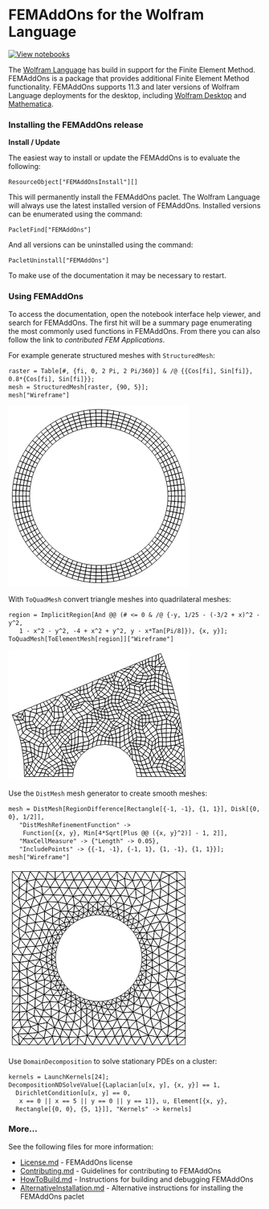 
# FEMAddOns for the Wolfram Language

[![View notebooks](https://wolfr.am/lA6mO5hv)](https://wolfr.am/Dzga9EH4)

The [Wolfram Language](https://www.wolfram.com/language/) has build in support for the Finite Element Method. FEMAddOns is a package that provides additional Finite Element Method functionality. FEMAddOns supports 11.3 and later versions of Wolfram Language deployments for the desktop, including [Wolfram Desktop](https://www.wolfram.com/desktop/) and [Mathematica](https://www.wolfram.com/mathematica/).

### Installing the FEMAddOns release

**Install / Update** 

The easiest way to install or update the FEMAddOns is to evaluate the following:

    ResourceObject["FEMAddOnsInstall"][]

This will permanently install the FEMAddOns paclet. The Wolfram Language will always use the latest installed version of FEMAddOns. Installed versions can be enumerated using the command:

    PacletFind["FEMAddOns"]

And all versions can be uninstalled using the command:

    PacletUninstall["FEMAddOns"]

To make use of the documentation it may be necessary to restart.

### Using FEMAddOns

To access the documentation, open the notebook interface help viewer, and search for FEMAddOns. The first hit will be a summary page enumerating the most commonly used functions in FEMAddOns. From there you can also follow the link to *contributed FEM Applications*.

For example generate structured meshes with `StructuredMesh`:

	raster = Table[#, {fi, 0, 2 Pi, 2 Pi/360}] & /@ {{Cos[fi], Sin[fi]}, 0.8*{Cos[fi], Sin[fi]}};
	mesh = StructuredMesh[raster, {90, 5}];
	mesh["Wireframe"]

![StructuredMesh](Images/structuredMesh.png)


With `ToQuadMesh` convert triangle meshes into quadrilateral meshes:

	region = ImplicitRegion[And @@ (# <= 0 & /@ {-y, 1/25 - (-3/2 + x)^2 - y^2, 
       1 - x^2 - y^2, -4 + x^2 + y^2, y - x*Tan[Pi/8]}), {x, y}];
	ToQuadMesh[ToElementMesh[region]]["Wireframe"]

![triMeshToQuadMesh](Images/triMeshToQuadMesh.png)


Use the `DistMesh` mesh generator to create smooth meshes:

	mesh = DistMesh[RegionDifference[Rectangle[{-1, -1}, {1, 1}], Disk[{0, 0}, 1/2]], 
	   "DistMeshRefinementFunction" -> 
	    Function[{x, y}, Min[4*Sqrt[Plus @@ ({x, y}^2)] - 1, 2]], 
	   "MaxCellMeasure" -> {"Length" -> 0.05}, 
	   "IncludePoints" -> {{-1, -1}, {-1, 1}, {1, -1}, {1, 1}}]; 
	mesh["Wireframe"]

![DistMesh](Images/distMesh.png)


Use `DomainDecomposition` to solve stationary PDEs on a cluster:

	kernels = LaunchKernels[24];
	DecompositionNDSolveValue[{Laplacian[u[x, y], {x, y}] == 1, 
	  DirichletCondition[u[x, y] == 0, 
	   x == 0 || x == 5 || y == 0 || y == 1]}, u, Element[{x, y}, 
	  Rectangle[{0, 0}, {5, 1}]], "Kernels" -> kernels]

### More...

See the following files for more information:

* [License.md](License.md) - FEMAddOns license
* [Contributing.md](Contributing.md) - Guidelines for contributing to FEMAddOns
* [HowToBuild.md](HowToBuild.md) - Instructions for building and debugging FEMAddOns
* [AlternativeInstallation.md](AlternativeInstallation.md) - Alternative instructions for installing the  FEMAddOns paclet
